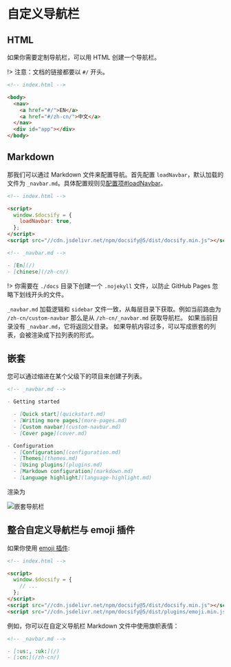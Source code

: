 # 自定义导航栏

## HTML

如果你需要定制导航栏，可以用 HTML 创建一个导航栏。

!> 注意：文档的链接都要以 `#/` 开头。

```html
<!-- index.html -->

<body>
  <nav>
    <a href="#/">EN</a>
    <a href="#/zh-cn/">中文</a>
  </nav>
  <div id="app"></div>
</body>
```

## Markdown

那我们可以通过 Markdown 文件来配置导航。首先配置 `loadNavbar`，默认加载的文件为 `_navbar.md`。具体配置规则见[配置项#loadNavbar](configuration.md#loadnavbar)。

```html
<!-- index.html -->

<script>
  window.$docsify = {
    loadNavbar: true,
  };
</script>
<script src="//cdn.jsdelivr.net/npm/docsify@5/dist/docsify.min.js"></script>
```

```markdown
<!-- _navbar.md -->

- [En](/)
- [chinese](/zh-cn/)
```

!> 你需要在 `./docs` 目录下创建一个 `.nojekyll` 文件，以防止 GitHub Pages 忽略下划线开头的文件。

`_navbar.md` 加载逻辑和 `sidebar` 文件一致，从每层目录下获取。例如当前路由为 `/zh-cn/custom-navbar` 那么是从 `/zh-cn/_navbar.md` 获取导航栏。 如果当前目录没有 `_navbar.md`，它将返回父目录。 如果导航内容过多，可以写成嵌套的列表，会被渲染成下拉列表的形式。

## 嵌套

您可以通过缩进在某个父级下的项目来创建子列表。

```markdown
<!-- _navbar.md -->

- Getting started

  - [Quick start](quickstart.md)
  - [Writing more pages](more-pages.md)
  - [Custom navbar](custom-navbar.md)
  - [Cover page](cover.md)

- Configuration
  - [Configuration](configuration.md)
  - [Themes](themes.md)
  - [Using plugins](plugins.md)
  - [Markdown configuration](markdown.md)
  - [Language highlight](language-highlight.md)
```

渲染为

![嵌套导航栏](../_images/zh-cn/nested-navbar.png "嵌套导航栏")

## 整合自定义导航栏与 emoji 插件

如果你使用 [emoji 插件](plugins#emoji):

```html
<!-- index.html -->

<script>
  window.$docsify = {
    // ...
  };
</script>
<script src="//cdn.jsdelivr.net/npm/docsify@5/dist/docsify.min.js"></script>
<script src="//cdn.jsdelivr.net/npm/docsify@5/dist/plugins/emoji.min.js"></script>
```

例如，你可以在自定义导航栏 Markdown 文件中使用旗帜表情：

```markdown
<!-- _navbar.md -->

- [:us:, :uk:](/)
- [:cn:](/zh-cn/)
```
